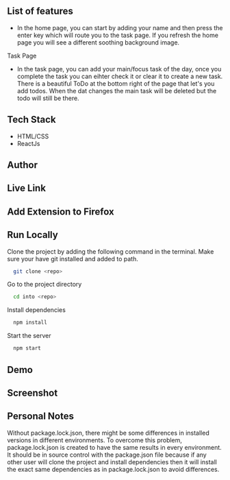 ## List of features
- In the home page, you can start by adding your name and then press the enter key which will route you to the task page. If you refresh the home page you will see a different soothing background image.

Task Page
-   In the task page, you can add your main/focus task of the day, once you complete the task you can eihter check it or clear it to create a new task. There is a beautiful ToDo at the bottom right of the page that let's you add todos. When the dat changes the main task will be deleted but the todo will still be there.


## Tech Stack

- HTML/CSS
- ReactJs

## Author

## Live Link


## Add Extension to Firefox



## Run Locally

Clone the project by adding the following command in the terminal.
Make sure your have git installed and added to path.

```bash
  git clone <repo>
```

Go to the project directory

```bash
  cd into <repo>
```

Install dependencies

```bash
  npm install
```

Start the server

```bash
  npm start
```

## Demo


## Screenshot


## Personal Notes 
Without package.lock.json, there might be some differences in installed versions in different environments. To overcome this problem, package.lock.json is created to have the same results in every environment. It should be in source control with the package.json file because if any other user will clone the project and install dependencies then it will install the exact same dependencies as in package.lock.json to avoid differences.
